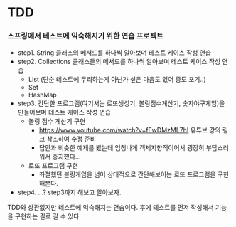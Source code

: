 # TDD

### 스프링에서 테스트에 익숙해지기 위한 연습 프로젝트
- step1. String 클래스의 메서드를 하나씩 알아보며 테스트 케이스 작성 연습
- step2. Collections 클래스들의 메서드를 하나씩 알아보며 테스트 케이스 작성 연습
    + List (단순 테스트에 무리하는게 아닌가 싶은 마음도 있어 중도 포기..)
    + Set
    + HashMap
- step3. 간단한 프로그램(여기서는 로또생성기, 볼링점수계산기, 숫자야구게임)을 만들어보며 테스트 케이스 작성 연습
    + 볼링 점수 계산기 구현
        - https://www.youtube.com/watch?v=fFwDMzML7hI 유튜브 강의 링크 참조하여 수정 준비
        - 답안과 비슷한 예제를 봤는데 엄청나게 객체지향적이어서 굉장히 부담스러워서 중지했다...
    + 로또 프로그램 구현
        - 좌절했던 볼링게임을 넘어 상대적으로 간단해보이는 로또 프로그램을 구현해본다.
- step4. ...? step3까지 해보고 알아보자.

TDD와 상관없지만 테스트에 익숙해지는 연습이다.
후에 테스트를 먼저 작성해서 기능을 구현하는 길로 갈 수 있다.

